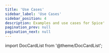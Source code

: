 ```yaml
---
title: 'Use Cases'
sidebar_label: 'Use Cases'
sidebar_position: 4
description: Examples and use cases for Spice'
pagination_prev: null
pagination_next: null
---
```


import DocCardList from '@theme/DocCardList';

<DocCardList />
